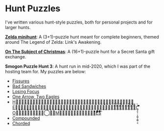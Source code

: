 # Hunt Puzzles


I've written various hunt-style puzzles, both for personal projects and for larger hunts.



[**Zelda minihunt**](puzzlefiles/zelda-minihunt.pdf): A (3+1)–puzzle hunt meant for complete beginners, themed around The Legend of Zelda: Link's Awakening.

[**On The Subject of Christmas**](puzzlefiles/Secret%20Solver%20for%20Timwi/!!!_INTRO.html): A (16+1)-puzzle hunt for a Secret Santa gift exchange.

**Smogon Puzzle Hunt 3**: A hunt run in mid-2020, which I was part of the hosting team for. My puzzles are below:
 - [Fissures](puzzlefiles/sph/sph3_2-2_Fissures.pdf)
 - [Bad Sandwiches](puzzlefiles/sph/sph3_2-8_Bad%20Sandwiches.pdf)
 - [Losing Focus](puzzlefiles/sph/sph3_2-15_Losing%20Focus.pdf)
 - [One Arrow, Two Eagles](puzzlefiles/sph/sph3_2-17_One%20Arrow,%20Two%20Eagles.pdf)
 - [H⃨̦̣̱̦̳̦̣̳̣̦̣̱̤̦̣̦̣̳̣̦̣̱̣̦̳̱̦̣̳̣̦̳̱̦̣̱̣̦̱̦̤̦̳̱̦̱̣̦̣̦̳̣̱̦̤̱̦̣̱̦̱̦̤̦̳̱̦̱̣̦̭͕͕̭͔̭͕̭͕͕͕̬̬̬͔̬͕͕͕͕̭͔͔̭͔͔̭̭̭̭͕̬̬͕̭̭̭͕̬̬͔̭͔͔͔͔͔͔̬͔̬̬͔̬̬̬͕͕̬͔̬͔̬͔̬̬̬̬͕͕̬E̢̡͔̬͔̬͕͕͕͕̭̭͕̭͕͕̬͕̬̬͕͕͕͕̭͔̭͔̭͕͕̭̭̭̭͔̭͔͔͔̭͔͔̬̬̭̭͔̬̬͕̬̬͕͕̭͔̭͔͕̭͕̭͕͕̭͕̭͕̭͔̭͔͔̭̜̣̻̣̻̜̣̜̻̻̣͉̣̻̣̹̿̄⃜́̄⃜́̿⃜́⃛́̄́̿̄⃛́̄́̿̄́̿̄⃛́̿̄⃜́̄⃜́̿⃛́̿̄̇́̿̈́̄C̢̡̬̣̜̣͔̹̻̬͕̺̻̣̹̬𞀍𞀠𞀓𞀅𞀐𞀕𞀐O𞀅𞀉𞀏𞀠𞀂𞀕𞀑𞀏𞀉𞀔⃝̶̟M̵⃘̱̟᷏̼͕̱̹̯̰̼̯̞̝ͣᷚͣͬͣᷚͧEͤͣͭͦᷮͣͯᷝͤͨͣᷚͤͨͣᷮᷤͨͧᷝᷝͩͣᷝͤͩͦᷝͤͤͬͣᷤͪͥͤͩͥͨͦᷠͥͩͦᷝͥͫͣͫͥͭͨͪͫͣͧͥͫͥᷝͩᷮͧͫͣ̓ͧͥͩᷤͤͤᷤᷤͦᷝͦᷤᷮͤSᷱͧᷠͨͦͧᷠͩͦͧͭͣͪᷱͣͩᷤᷱͧᷤᷤᷦͦᷠͤ̉̉̉̉̉̉̉̉̉̉̉̉̉̉̉̉](puzzlefiles/sph/sph3_2-18_HE%20COMES.pdf)
 - [Compounded](puzzlefiles/sph/sph3_2-24_Compounded.pdf)
 - [Chorded](puzzlefiles/sph/sph3_2-26_Chorded.pdf)